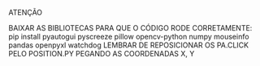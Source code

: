 ATENÇÃO

BAIXAR AS BIBLIOTECAS PARA QUE O CÓDIGO RODE CORRETAMENTE:
pip install pyautogui pyscreeze pillow opencv-python numpy mouseinfo pandas openpyxl watchdog
LEMBRAR DE REPOSICIONAR OS PA.CLICK PELO POSITION.PY PEGANDO AS COORDENADAS X, Y
